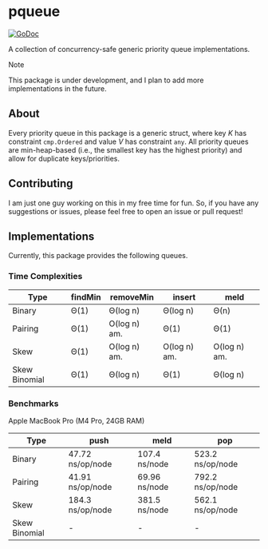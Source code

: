 # pqueue

[![GoDoc](https://godoc.org/github.com/AndrewChon/pqueue?status.png)](https://godoc.org/github.com/AndrewChon/pqueue)

A collection of concurrency-safe generic priority queue implementations.

> [!NOTE]
> This package is under development, and I plan to add more implementations in the future.

## About

Every priority queue in this package is a generic struct, where key _K_ has constraint `cmp.Ordered` and value _V_ has
constraint `any`. All priority queues are min-heap-based (i.e., the smallest key has the highest priority) and allow for
duplicate keys/priorities.

## Contributing

I am just one guy working on this in my free time for fun. So, if you have any suggestions or issues, please feel free
to open an issue or pull request!

## Implementations

Currently, this package provides the following queues.

### Time Complexities

| Type          | findMin | removeMin    | insert       | meld         |
|---------------|---------|--------------|--------------|--------------|
| Binary        | Θ(1)    | Θ(log n)     | Θ(log n)     | Θ(n)         |
| Pairing       | Θ(1)    | O(log n) am. | Θ(1)         | Θ(1)         |
| Skew          | Θ(1)    | O(log n) am. | O(log n) am. | O(log n) am. |
| Skew Binomial | Θ(1)    | Θ(log n)     | Θ(1)         | Θ(log n)     |

### Benchmarks

Apple MacBook Pro (M4 Pro, 24GB RAM)

| Type          | push             | meld          | pop              |
|---------------|------------------|---------------|------------------|
| Binary        | 47.72 ns/op/node | 107.4 ns/node | 523.2 ns/op/node |
| Pairing       | 41.91 ns/op/node | 69.96 ns/node | 792.2 ns/op/node |
| Skew          | 184.3 ns/op/node | 381.5 ns/node | 562.1 ns/op/node |
| Skew Binomial | -                | -             | -                |
